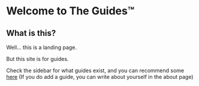 # Welcome to The Guides™

## What is this?

Well... this is a landing page.

But this site is for guides.

Check the sidebar for what guides exist, and you can recommend some [here](https://github.com/46620/guides/pulls)
(If you do add a guide, you can write about yourself in the about page)